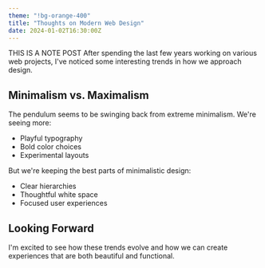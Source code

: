 ```yaml
---
theme: "!bg-orange-400"
title: "Thoughts on Modern Web Design"
date: 2024-01-02T16:30:00Z
---
```


THIS IS A NOTE POST
After spending the last few years working on various web projects, I've noticed some interesting trends in how we approach design.

## Minimalism vs. Maximalism

The pendulum seems to be swinging back from extreme minimalism. We're seeing more:

- Playful typography
- Bold color choices
- Experimental layouts

But we're keeping the best parts of minimalistic design:

- Clear hierarchies
- Thoughtful white space
- Focused user experiences

## Looking Forward

I'm excited to see how these trends evolve and how we can create experiences that are both beautiful and functional.

